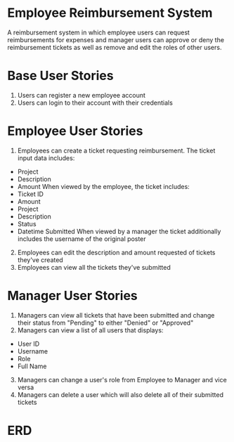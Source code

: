 
# Employee Reimbursement System  

A reimbursement system in which employee users can request reimbursements for expenses and manager users can approve or deny the reimbursement tickets as well as remove and edit the roles of other users.

# Base User Stories

1. Users can register a new employee account 
2. Users can login to their account with their credentials

# Employee User Stories

1. Employees can create a ticket requesting reimbursement. The ticket input data includes:
- Project
- Description
- Amount
When viewed by the employee, the ticket includes:
- Ticket ID
- Amount
- Project
- Description
- Status
- Datetime Submitted
When viewed by a manager the ticket additionally includes the username of the original poster

2. Employees can edit the description and amount requested of tickets they've created
3. Employees can view all the tickets they've submitted

# Manager User Stories

1. Managers can view all tickets that have been submitted and change their status from "Pending" to either "Denied" or "Approved"
2. Managers can view a list of all users that displays:
- User ID
- Username
- Role
- Full Name
3. Managers can change a user's role from Employee to Manager and vice versa
4. Managers can delete a user which will also delete all of their submitted tickets

# ERD